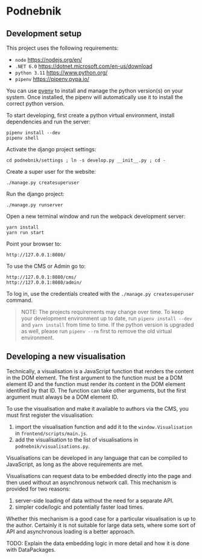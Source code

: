 # Podnebnik

## Development setup

This project uses the following requirements:

- `node` https://nodejs.org/en/
- `.NET 6.0` https://dotnet.microsoft.com/en-us/download
- `python 3.11` https://www.python.org/
- `pipenv` https://pipenv.pypa.io/

You can use [pyenv](https://github.com/pyenv/pyenv) to install and manage the python version(s) on your system. Once installed, the pipenv will automatically use it to install the correct python version.

To start developing, first create a python virtual environment, install dependencies and run the server:

    pipenv install --dev
    pipenv shell

Activate the django project settings:

    cd podnebnik/settings ; ln -s develop.py __init__.py ; cd -

Create a super user for the website:

    ./manage.py createsuperuser

Run the django project:

    ./manage.py runserver

Open a new terminal window and run the webpack development server:

    yarn install
    yarn run start

Point your browser to:

    http://127.0.0.1:8080/

To use the CMS or Admin go to:

    http://127.0.0.1:8080/cms/
    http://127.0.0.1:8080/admin/

To log in, use the credentials created with the `./manage.py createsuperuser` command.

> NOTE: The projects requirements may change over time. To keep your development environment up to date, run `pipenv install --dev` and `yarn install` from time to time. If the python version is upgraded as well, please run `pipenv --rm` first to remove the old virtual environment.

## Developing a new visualisation

Technically, a visualisation is a JavaScript function that renders the content in the DOM element. The first argument to the function must be a DOM element ID and the function must render its content in the DOM element identified by that ID. The function can take other arguments, but the first argument must always be a DOM element ID.

To use the visualisation and make it available to authors via the CMS, you must first register the visualisation:

1. import the visualisation function and add it to the `window.Visualisation` in `frontend/scripts/main.js`.
2. add the visualisation to the list of visualisations in `podnebnik/visualisations.py`.

Visualisations can be developed in any language that can be compiled to JavaScript, as long as the above requirements are met.

Visualisations can request data to be embedded directly into the page and then used without an asynchronous network call. This mechanism is provided for two reasons:

1. server-side loading of data without the need for a separate API.
2. simpler code/logic and potentially faster load times.

Whether this mechanism is a good case for a particular visualisation is up to the author. Certainly it is not suitable for large data sets, where some sort of API and asynchronous loading is a better approach.

TODO: Explain the data embedding logic in more detail and how it is done with DataPackages.
